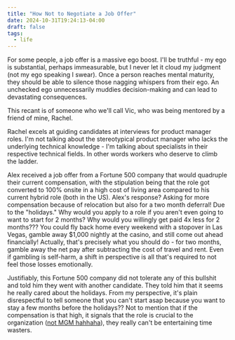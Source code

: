 ```yaml
---
title: "How Not to Negotiate a Job Offer"
date: 2024-10-31T19:24:13-04:00
draft: false
tags:
  - life
---
```


For some people, a job offer is a massive ego boost. I'll be truthful - my ego is substantial, perhaps immeasurable, but I never let it cloud my judgment (not my ego speaking I swear). Once a person reaches mental maturity, they should be able to silence those nagging whispers from their ego. An unchecked ego unnecessarily muddies decision-making and can lead to devastating consequences.

This recant is of someone who we'll call Vic, who was being mentored by a friend of mine, Rachel.

Rachel excels at guiding candidates at interviews for product manager roles. I'm not talking about the stereotypical product manager who lacks the underlying technical knowledge - I'm talking about specialists in their respective technical fields. In other words workers who deserve to climb the ladder.

Alex received a job offer from a Fortune 500 company that would quadruple their current compensation, with the stipulation being that the role got converted to 100% onsite in a high cost of living area compared to his current hybrid role (both in the US). Alex's response? Asking for more compensation because of relocation but also for a two month deferral! Due to the "holidays." Why would you apply to a role if you aren't even going to want to start for 2 months? Why would you willingly get paid 4x less for 2 months???  You could fly back home every weekend with a stopover in Las Vegas, gamble away $1,000 nightly at the casino, and still come out ahead financially! Actually, that's precisely what you should do - for two months, gamble away the net pay after subtracting the cost of travel and rent. Even if gambling is self-harm, a shift in perspective is all that's required to not feel those losses emotionally.

Justifiably, this Fortune 500 company did not tolerate any of this bullshit and told him they went with another candidate. They told him that it seems he really cared about the holidays. From my perspective, it's plain disrespectful to tell someone that you can't start asap because you want to stay a few months before the holidays?? Not to mention that if the compensation is that high, it signals that the role is crucial to the organization ([not MGM hahhaha](https://www.snagajob.com/jobs/870614703)), they really can't be entertaining time wasters.
